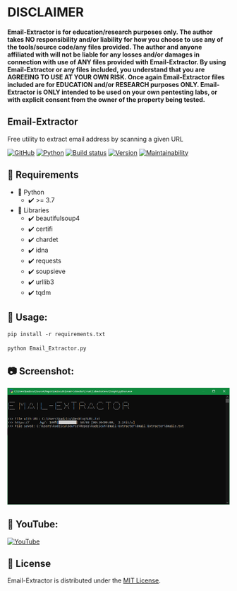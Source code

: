 # DISCLAIMER
**Email-Extractor is for education/research purposes only. The author takes NO responsibility and/or liability for how you choose to use any of the tools/source code/any files provided.
 The author and anyone affiliated with will not be liable for any losses and/or damages in connection with use of ANY files provided with Email-Extractor.
 By using Email-Extractor or any files included, you understand that you are AGREEING TO USE AT YOUR OWN RISK. Once again Email-Extractor files included are for EDUCATION and/or RESEARCH purposes ONLY.
 Email-Extractor is ONLY intended to be used on your own pentesting labs, or with explicit consent from the owner of the property being tested.** 

## Email-Extractor
Free utility to extract email address by scanning a given URL

[![GitHub](https://img.shields.io/github/license/kadzicuh/Email-Extractor)](LICENSE)
[![Python](https://img.shields.io/badge/python-3.7+-brightgreen.svg)](https://www.python.org/downloads/release/python-378/)
[![Build status](https://ci.appveyor.com/api/projects/status/142iqgmg4k0p6ejw?svg=true)](https://ci.appveyor.com/project/kadzicuh/email-extractor)
[![Version](https://img.shields.io/badge/Email_Extractor-1.0-brightgreen.svg?maxAge=259200)]()
[![Maintainability](https://api.codeclimate.com/v1/badges/654e3a63d2fc19072732/maintainability)](https://codeclimate.com/github/kadzicuh/Email-Extractor/maintainability)

## 📃 Requirements
* 📌 Python
  * ✔️ >= 3.7
* 📌 Libraries
  * ✔️ beautifulsoup4
  * ✔️ certifi
  * ✔️ chardet
  * ✔️ idna
  * ✔️ requests
  * ✔️ soupsieve
  * ✔️ urllib3
  * ✔️ tqdm

## 📃 Usage:
```
pip install -r requirements.txt

python Email_Extractor.py
```

## 📷 Screenshot:
![Screenshot](Screenshot.png)

## 🎥 YouTube:
[![YouTube](https://img.youtube.com/vi/watch?v=Q3ifm0E_3oc/0.jpg)](https://www.youtube.com/watch?v=Q3ifm0E_3oc)

## 📃 License
Email-Extractor is distributed under the [MIT License](LICENSE).
